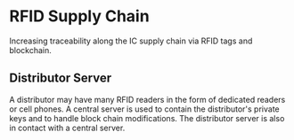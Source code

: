 # RFID Supply Chain
Increasing traceability along the IC supply chain via RFID tags and blockchain.

## Distributor Server
A distributor may have many RFID readers in the form of dedicated readers or cell phones.
A central server is used to contain the distributor's private keys and to handle
block chain modifications. The distributor server is also in contact with a central
server.
